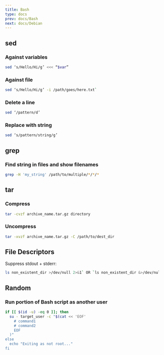```yaml
---
title: Bash
type: docs
prev: docs/Bash
next: docs/Debian
---
```


## sed
### Against variables
```bash
sed ‘s/Hello/Hi/g’ <<< “$var”
```
### Against file
```bash
sed ‘s/Hello/Hi/g’ -i /path/goes/here.txt`
```
### Delete a line
```bash
sed ‘/pattern/d’
```
### Replace with string
```bash
sed ‘s/pattern/string/g’
```

## grep
### Find string in files and show filenames
```bash
grep -H 'my_string' /path/to/multiple/*/*/*
```

## tar
### Compress
```bash
tar -cvzf archive_name.tar.gz directory
```
### Uncompress
```bash
tar -xvzf archive_name.tar.gz -C /path/to/dest_dir
```

## File Descriptors
Suppress stdout + stderr:
```bash
ls non_existent_dir >/dev/null 2>&1` OR `ls non_existent_dir &>/dev/null
```

## Random
### Run portion of Bash script as another user
```bash
if [[ $(id -u) -eq 0 ]]; then
  su - target_user -c "$(cat << 'EOF'
    # command1
    # command2
    EOF
  )"
else
  echo "Exiting as not root..."
fi
```
